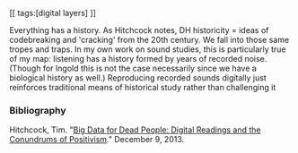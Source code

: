 [[
tags:[digital layers]
]]

Everything has a history. As Hitchcock notes, DH historicity = ideas of codebreaking and 'cracking' from the 20th century. We fall into those same tropes and traps. In my own work on sound studies, this is particularly true of my map: listening has a history formed by years of  recorded noise. (Though for Ingold this is not the case necessarily since we have a biological history as well.) Reproducing recorded sounds digitally just reinforces traditional means of historical study rather than challenging it

### Bibliography
Hitchcock, Tim. "[Big Data for Dead People: Digital Readings and the Conundrums of Positivism](http://historyonics.blogspot.ca/2013/12/big-data-for-dead-people-digital.html)." December 9, 2013.
